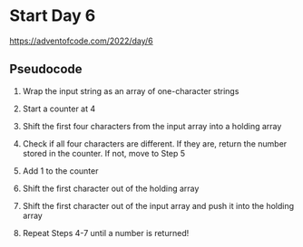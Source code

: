 # Start Day 6

https://adventofcode.com/2022/day/6

## Pseudocode

1. Wrap the input string as an array of one-character strings

2. Start a counter at 4

3. Shift the first four characters from the input array into a holding array

4. Check if all four characters are different. If they are, return the number
   stored in the counter. If not, move to Step 5

5. Add 1 to the counter

6. Shift the first character out of the holding array

7. Shift the first character out of the input array and push it into the holding
   array

8. Repeat Steps 4-7 until a number is returned!
